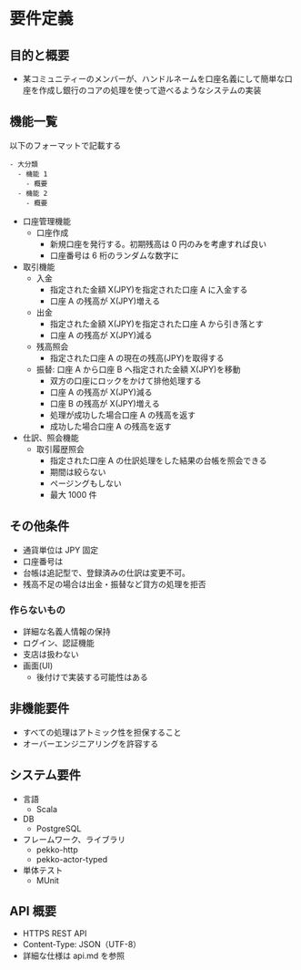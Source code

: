 # 要件定義

## 目的と概要

- 某コミュニティーのメンバーが、ハンドルネームを口座名義にして簡単な口座を作成し銀行のコアの処理を使って遊べるようなシステムの実装

## 機能一覧

以下のフォーマットで記載する

```
- 大分類
  - 機能 1
    - 概要
  - 機能 2
    - 概要
```

- 口座管理機能
  - 口座作成
    - 新規口座を発行する。初期残高は 0 円のみを考慮すれば良い
    - 口座番号は 6 桁のランダムな数字に
- 取引機能
  - 入金
    - 指定された金額 X(JPY)を指定された口座 A に入金する
    - 口座 A の残高が X(JPY)増える
  - 出金
    - 指定された金額 X(JPY)を指定された口座 A から引き落とす
    - 口座 A の残高が X(JPY)減る
  - 残高照会
    - 指定された口座 A の現在の残高(JPY)を取得する
  - 振替: 口座 A から口座 B へ指定された金額 X(JPY)を移動
    - 双方の口座にロックをかけて排他処理する
    - 口座 A の残高が X(JPY)減る
    - 口座 B の残高が X(JPY)増える
    - 処理が成功した場合口座 A の残高を返す
    - 成功した場合口座 A の残高を返す
- 仕訳、照会機能
  - 取引履歴照会
    - 指定された口座 A の仕訳処理をした結果の台帳を照会できる
    - 期間は絞らない
    - ページングもしない
    - 最大 1000 件

## その他条件

- 通貨単位は JPY 固定
- 口座番号は
- 台帳は追記型で、登録済みの仕訳は変更不可。
- 残高不足の場合は出金・振替など貸方の処理を拒否

### 作らないもの

- 詳細な名義人情報の保持
- ログイン、認証機能
- 支店は扱わない
- 画面(UI)
  - 後付けで実装する可能性はある

## 非機能要件

- すべての処理はアトミック性を担保すること
- オーバーエンジニアリングを許容する

## システム要件

- 言語
  - Scala
- DB
  - PostgreSQL
- フレームワーク、ライブラリ
  - pekko-http
  - pekko-actor-typed
- 単体テスト
  - MUnit

## API 概要

- HTTPS REST API
- Content-Type: JSON（UTF-8）
- 詳細な仕様は api.md を参照
